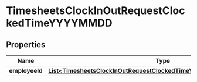 

# TimesheetsClockInOutRequestClockedTimeYYYYMMDD


## Properties

| Name | Type | Description | Notes |
|------------ | ------------- | ------------- | -------------|
|**employeeId** | [**List&lt;TimesheetsClockInOutRequestClockedTimeYYYYMMDDEmployeeIdInner&gt;**](TimesheetsClockInOutRequestClockedTimeYYYYMMDDEmployeeIdInner.md) |  |  [optional] |



